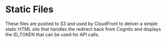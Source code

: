 # Static Files
These files are pushed to S3 and used by CloudFront to deliver a simple static HTML site that handles the redirect back
from Cognito and displays the ID_TOKEN that can be used for API calls.